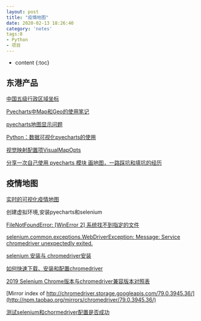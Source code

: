 ```yaml
---
layout: post
title: "疫情地图"
date: 2020-02-13 18:26:40
category: 'notes'
tags:8
- Python
- 项目
---
```

* content
{:toc}











## 东港产品
[中国五级行政区域坐标](https://github.com/pyecharts/geo-region-coords)

[Pyecharts中Map和Geo的使用笔记](https://blog.csdn.net/qq_37851620/article/details/92802159)

[pyecharts地图显示问题](https://blog.csdn.net/KysonLai/article/details/81487633)

[Python：数据可视化pyecharts的使用](https://www.cnblogs.com/jyroy/p/9446486.html)

[视觉映射配置项VisualMapOpts](https://blog.csdn.net/zhaoyangjian724/article/details/103421745)

[分享一次自己使用 pyecharts 模块 画地图，一路踩坑和填坑的经历](https://blog.csdn.net/weixin_41563274/article/details/82904106)


## 疫情地图

[实时的可视化疫情地图](https://blog.csdn.net/weixin_43139613/article/details/104123136)

创建虚拟环境,安装pyecharts和selenium

[FileNotFoundError: [WinError 2] 系统找不到指定的文件](https://blog.csdn.net/qq_24118527/article/details/90579328)

[selenium.common.exceptions.WebDriverException: Message: Service chromedriver unexpectedly exited.](https://blog.csdn.net/cow66/article/details/87784278)

[selenium 安装与 chromedriver安装](https://www.cnblogs.com/technologylife/p/5829944.html)

[如何快速下载、安装和配置chromedriver ](https://jingyan.baidu.com/album/f7ff0bfcdd89ed2e27bb1379.html?picindex=2)

[2019 Selenium Chrome版本与chromedriver兼容版本对照表](https://blog.csdn.net/yoyocat915/article/details/80580066)

[Mirror index of http://chromedriver.storage.googleapis.com/79.0.3945.36/](http://npm.taobao.org/mirrors/chromedriver/79.0.3945.36/)

[测试selenium和chormedriver配置是否成功](https://blog.csdn.net/weixin_43209201/article/details/90109836)

